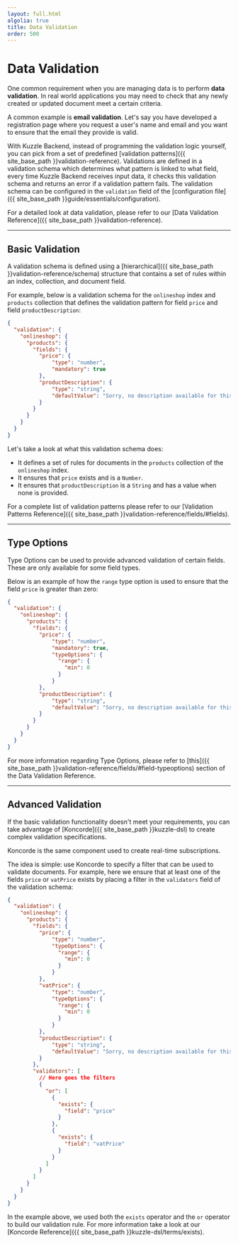 ```yaml
---
layout: full.html
algolia: true
title: Data Validation
order: 500
---
```


# Data Validation

One common requirement when you are managing data is to perform **data validation**. In real world applications you may need to check that any newly created or updated document meet a certain criteria.

A common example is **email validation**. Let's say you have developed a registration page where you request a user's name and email and you want to ensure that the email they provide is valid.

With Kuzzle Backend, instead of programming the validation logic yourself, you can pick from a set of predefined [validation patterns]({{ site_base_path }}validation-reference). Validations are defined in a validation schema which determines what pattern is linked to what field, every time Kuzzle Backend receives input data, it checks this validation schema and returns an error if a validation pattern fails. The validation schema can be configured in the `validation` field of the [configuration file]({{ site_base_path }}guide/essentials/configuration).

For a detailed look at data validation, please refer to our [Data Validation Reference]({{ site_base_path }}validation-reference).

---

## Basic Validation

A validation schema is defined using a [hierarchical]({{ site_base_path }}validation-reference/schema) structure that contains a set of rules within an index, collection, and document field.

For example, below is a validation schema for the `onlineshop` index  and `products` collection that defines the validation pattern for field `price` and field `productDescription`:

```json
{
  "validation": {
    "onlineshop": {
      "products": {
        "fields": {
          "price": {
              "type": "number",
              "mandatory": true
          },
          "productDescription": {
              "type": "string",
              "defaultValue": "Sorry, no description available for this product."
          }
        }
      }
    }
  }
}
```

Let's take a look at what this validation schema does:

* It defines a set of rules for documents in the `products` collection of the `onlineshop` index.
* It ensures that `price` exists and is a `Number`.
* It ensures that `productDescription` is a `String` and has a value when none is provided.

For a complete list of validation patterns please refer to our [Validation Patterns Reference]({{ site_base_path }}validation-reference/fields/#fields).

---

## Type Options

Type Options can be used to provide advanced validation of certain fields. These are only available for some field types.

Below is an example of how the `range` type option is used to ensure that the field `price` is greater than zero:

```json
{
  "validation": {
    "onlineshop": {
      "products": {
        "fields": {
          "price": {
              "type": "number",
              "mandatory": true,
              "typeOptions": {
                "range": {
                  "min": 0
                }
              }
          },
          "productDescription": {
              "type": "string",
              "defaultValue": "Sorry, no description available for this product."
          }
        }
      }
    }
  }
}
```

 For more information regarding Type Options, please refer to [this]({{ site_base_path }}validation-reference/fields/#field-typeoptions) section of the Data Validation Reference.


---

## Advanced Validation

If the basic validation functionality doesn't meet your requirements, you can take advantage of [Koncorde]({{ site_base_path }}kuzzle-dsl) to create complex validation specifications. 

<aside class="notice">
Koncorde is the same component used to create real-time subscriptions.
</aside>

The idea is simple: use Koncorde to specify a filter that can be used to validate documents. For example, here we ensure that at least one of the fields `price` or `vatPrice` exists by placing a filter in the `validators` field of the validation schema:

```json
{
  "validation": {
    "onlineshop": {
      "products": {
        "fields": {
          "price": {
              "type": "number",
              "typeOptions": {
                "range": {
                  "min": 0
                }
              }
          },
          "vatPrice": {
              "type": "number",
              "typeOptions": {
                "range": {
                  "min": 0
                }
              }
          },
          "productDescription": {
              "type": "string",
              "defaultValue": "Sorry, no description available for this product."
          }
        },
        "validators": [
          // Here goes the filters
          {
            "or": [
              {
                "exists": {
                  "field": "price"
                }
              },
              {
                "exists": {
                  "field": "vatPrice"
                }
              }
            ]
          }
        ]
      }
    }
  }
}
```

In the example above, we used both the `exists` operator and the `or` operator to build our validation rule. For more information take a look at our [Koncorde Reference]({{ site_base_path }}kuzzle-dsl/terms/exists).

